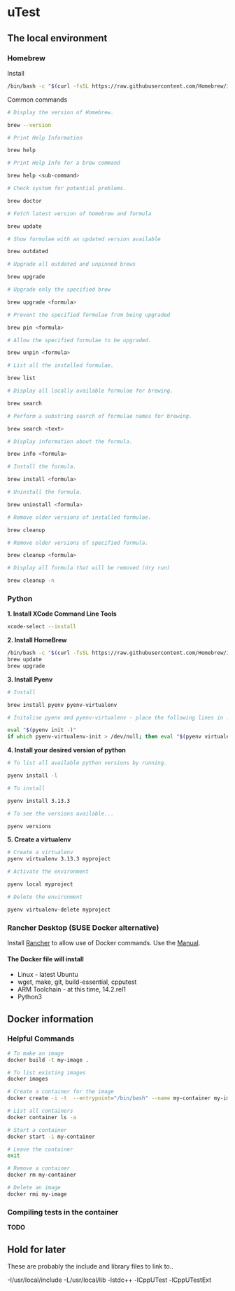 # uTest


## The local environment


### Homebrew

Install

```zsh
/bin/bash -c "$(curl -fsSL https://raw.githubusercontent.com/Homebrew/install/HEAD/install.sh)"
```

Common commands

```zsh
# Display the version of Homebrew.

brew --version

# Print Help Information

brew help

# Print Help Info for a brew command

brew help <sub-command>

# Check system for potential problems.

brew doctor

# Fetch latest version of homebrew and formula

brew update

# Show formulae with an updated version available

brew outdated

# Upgrade all outdated and unpinned brews

brew upgrade

# Upgrade only the specified brew

brew upgrade <formula>

# Prevent the specified formulae from being upgraded

brew pin <formula>

# Allow the specified formulae to be upgraded.

brew unpin <formula>

# List all the installed formulae.

brew list

# Display all locally available formulae for brewing.

brew search

# Perform a substring search of formulae names for brewing.

brew search <text>

# Display information about the formula.

brew info <formula>

# Install the formula.

brew install <formula>

# Uninstall the formula.

brew uninstall <formula>

# Remove older versions of installed formulae.

brew cleanup

# Remove older versions of specified formula.

brew cleanup <formula>

# Display all formula that will be removed (dry run)

brew cleanup -n
```

### Python

__1. Install XCode Command Line Tools__


```zsh
xcode-select --install
```


__2. Install HomeBrew__

```zsh
/bin/bash -c "$(curl -fsSL https://raw.githubusercontent.com/Homebrew/install/HEAD/install.sh)"
brew update
brew upgrade
```


__3. Install Pyenv__

```zsh
# Install

brew install pyenv pyenv-virtualenv

# Initalise pyenv and pyenv-virtualenv - place the following lines in .zshrc in your home directory.

eval "$(pyenv init -)"
if which pyenv-virtualenv-init > /dev/null; then eval "$(pyenv virtualenv-init -)"; fi
```

__4. Install your desired version of python__

```zsh
# To list all available python versions by running.

pyenv install -l

# To install

pyenv install 3.13.3

# To see the versions available...

pyenv versions
```


__5. Create a virtualenv__

```zsh
# Create a virtualenv
pyenv virtualenv 3.13.3 myproject

# Activate the environment

pyenv local myproject

# Delete the environment

pyenv virtualenv-delete myproject
```

### Rancher Desktop (SUSE Docker alternative)

Install [Rancher](https://rancherdesktop.io) to allow use of Docker commands. Use the [Manual](https://docs.rancherdesktop.io).


#### The Docker file will install

- Linux - latest Ubuntu
- wget, make, git, build-essential, cpputest
- ARM Toolchain - at this time, 14.2.rel1
- Python3


## Docker information


### Helpful Commands


```zsh
# To make an image
docker build -t my-image .

# To list existing images
docker images

# Create a container for the image
docker create -i -t  --entrypoint="/bin/bash" --name my-container my-image

# List all containers
docker container ls -a

# Start a container
docker start -i my-container

# Leave the container
exit

# Remove a container
docker rm my-container

# Delete an image
docker rmi my-image
```


### Compiling tests in the container

__TODO__


## Hold for later

These are probably the include and library files to link to..

-I/usr/local/include
-L/usr/local/lib -lstdc++ -lCppUTest -lCppUTestExt


